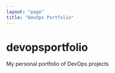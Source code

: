 ```yaml
---
layout: "page"
title: "DevOps Portfolio" 
---
```

# devopsportfolio
My personal portfolio of DevOps projects
